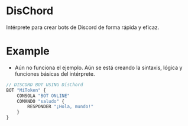 # DisChord
Intérprete para crear bots de Discord de forma rápida y eficaz.

# Example
- Aún no funciona el ejemplo. Aún se está creando la sintaxis, lógica y funciones básicas del intérprete.

```ts
// DISCORD BOT USING DisChord
BOT "MiToken" {
    CONSOLA "BOT ONLINE"
    COMANDO "saludo" {
        RESPONDER "¡Hola, mundo!"
    }
}
```